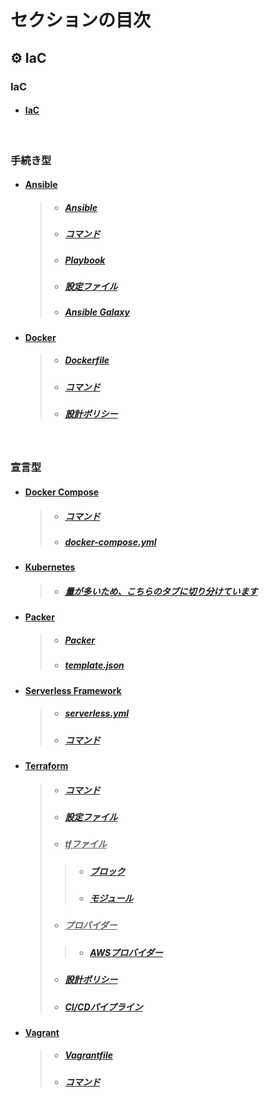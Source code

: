 # セクションの目次

## ⚙️ IaC

### IaC

* #### [IaC](https://hiroki-it.github.io/tech-notebook/infrastructure_as_code/infrastructure_as_code.html)

<br>

### 手続き型

* #### <u>Ansible</u>
  > * ##### [Ansible](https://hiroki-it.github.io/tech-notebook/infrastructure_as_code/infrastructure_as_code_ansible.html)
  > * ##### [コマンド](https://hiroki-it.github.io/tech-notebook/infrastructure_as_code/infrastructure_as_code_ansible_command.html)
  > * ##### [Playbook](https://hiroki-it.github.io/tech-notebook/infrastructure_as_code/infrastructure_as_code_ansible_playbook.html)
  > * ##### [設定ファイル](https://hiroki-it.github.io/tech-notebook/infrastructure_as_code/infrastructure_as_code_ansible_cfg.html)
  > * ##### [Ansible Galaxy](https://hiroki-it.github.io/tech-notebook/infrastructure_as_code/infrastructure_as_code_ansible_galaxy.html)

* #### <u>Docker</u>
  > * ##### [︎Dockerfile](https://hiroki-it.github.io/tech-notebook/infrastructure_as_code/infrastructure_as_code_docker_dockerfile.html)
  > * ##### [︎コマンド](https://hiroki-it.github.io/tech-notebook/infrastructure_as_code/infrastructure_as_code_docker_command.html)
  > * ##### [︎設計ポリシー](https://hiroki-it.github.io/tech-notebook/infrastructure_as_code/infrastructure_as_code_docker_policy.html)

<br>

### 宣言型

* #### <u>Docker Compose</u>
  > * ##### [︎コマンド](https://hiroki-it.github.io/tech-notebook/infrastructure_as_code/infrastructure_as_code_docker_compose_command.html)
  > * ##### [︎docker-compose.yml](https://hiroki-it.github.io/tech-notebook/infrastructure_as_code/infrastructure_as_code_docker_compose_yml.html)
  
* #### <u>Kubernetes</u>
  > * ##### [量が多いため、こちらのタブに切り分けています](https://hiroki-it.github.io/tech-notebook/infrastructure_as_code/kubernetes/index.html)

* #### <u>Packer</u>
  > * ##### [Packer](https://hiroki-it.github.io/tech-notebook/infrastructure_as_code/infrastructure_as_code_packer.html)
  > * ##### [template.json](https://hiroki-it.github.io/tech-notebook/infrastructure_as_code/infrastructure_as_code_packer_template_json.html)
  
* #### <u>Serverless Framework</u>
  > * ##### [︎serverless.yml](https://hiroki-it.github.io/tech-notebook/infrastructure_as_code/infrastructure_as_code_serverless_framework_serverless_yml.html)
  > * ##### [︎コマンド](https://hiroki-it.github.io/tech-notebook/infrastructure_as_code/infrastructure_as_code_serverless_framework_serverless_command.html)

* #### <u>Terraform</u>
  > * ##### [︎コマンド](https://hiroki-it.github.io/tech-notebook/infrastructure_as_code/infrastructure_as_code_terraform_command.html)
  > * ##### [︎設定ファイル](https://hiroki-it.github.io/tech-notebook/infrastructure_as_code/infrastructure_as_code_terraform_conf.html)
  > * ##### <u>tfファイル</u>
  > > * ##### [︎ブロック](https://hiroki-it.github.io/tech-notebook/infrastructure_as_code/infrastructure_as_code_terraform_tf_block.html)
  > > * ##### [︎モジュール](https://hiroki-it.github.io/tech-notebook/infrastructure_as_code/infrastructure_as_code_terraform_tf_module.html)
  > * ##### <u>プロバイダー</u>
  > > * ##### [︎AWSプロバイダー](https://hiroki-it.github.io/tech-notebook/infrastructure_as_code/infrastructure_as_code_terraform_provider_aws.html)
  > * ##### [︎設計ポリシー](https://hiroki-it.github.io/tech-notebook/infrastructure_as_code/infrastructure_as_code_terraform_policy.html)
  > * ##### [︎CI/CDパイプライン](https://hiroki-it.github.io/tech-notebook/infrastructure_as_code/infrastructure_as_code_terraform_ci_cd_pipeline.html)


* #### <u>Vagrant</u>
  > * ##### [Vagrantfile](https://hiroki-it.github.io/tech-notebook/infrastructure_as_code/infrastructure_as_code_vagrant_vagrantfile.html)
  > * ##### [︎コマンド](https://hiroki-it.github.io/tech-notebook/infrastructure_as_code/infrastructure_as_code_vagrant_command.html)

<br>

